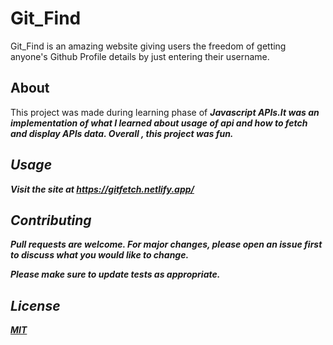 # Git_Find

Git_Find is an amazing website giving users the freedom of getting anyone's Github Profile details by just entering their username.

## About

This project was made during learning phase of <b><i>Javascript APIs<i><b>.It was an implementation of what I learned about usage of api and how to fetch and display APIs data.
Overall , this project was fun.

## Usage

Visit the site at https://gitfetch.netlify.app/

## Contributing

Pull requests are welcome. For major changes, please open an issue first to discuss what you would like to change.

Please make sure to update tests as appropriate.

## License

[MIT](https://choosealicense.com/licenses/mit/)
